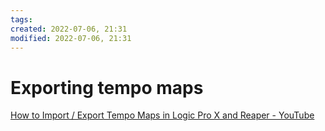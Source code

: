 ```yaml
---
tags: 
created: 2022-07-06, 21:31
modified: 2022-07-06, 21:31
---
```


# Exporting tempo maps
[How to Import / Export Tempo Maps in Logic Pro X and Reaper - YouTube](https://www.youtube.com/watch?utm_source=pocket_mylist&v=u7IyuXaQkq0)